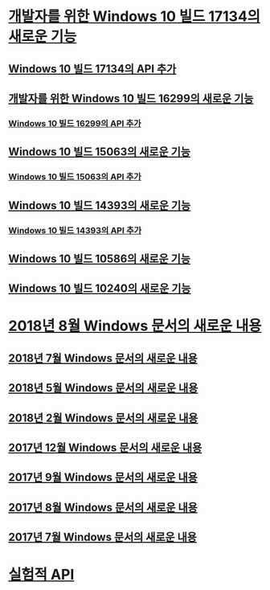 # [개발자를 위한 Windows 10 빌드 17134의 새로운 기능](../whats-new/windows-10-build-17134.md)
## [Windows 10 빌드 17134의 API 추가](../whats-new/windows-10-build-17134-api-diff.md)
## [개발자를 위한 Windows 10 빌드 16299의 새로운 기능](../whats-new/windows-10-build-16299.md)
### [Windows 10 빌드 16299의 API 추가](../whats-new/windows-10-build-16299-api-diff.md)
## [Windows 10 빌드 15063의 새로운 기능](../whats-new/windows-10-build-15063.md)
### [Windows 10 빌드 15063의 API 추가](../whats-new/windows-10-build-15063-api-diff.md)
## [Windows 10 빌드 14393의 새로운 기능](../whats-new/windows-10-build-14393.md)
### [Windows 10 빌드 14393의 API 추가](../whats-new/windows-10-build-14393-api-diff.md)
## [Windows 10 빌드 10586의 새로운 기능](../whats-new/windows-10-build-10586.md)
## [Windows 10 빌드 10240의 새로운 기능](../whats-new/windows-10-build-10240.md)
# [2018년 8월 Windows 문서의 새로운 내용](../whats-new/windows-docs-august-2018.md)
## [2018년 7월 Windows 문서의 새로운 내용](../whats-new/windows-docs-july-2018.md)
## [2018년 5월 Windows 문서의 새로운 내용](../whats-new/windows-docs-may-2018.md)
## [2018년 2월 Windows 문서의 새로운 내용](../whats-new/windows-docs-february-2018.md)
## [2017년 12월 Windows 문서의 새로운 내용](../whats-new/windows-docs-december-2017.md)
## [2017년 9월 Windows 문서의 새로운 내용](../whats-new/windows-docs-september-2017.md)
## [2017년 8월 Windows 문서의 새로운 내용](../whats-new/windows-docs-august-2017.md)
## [2017년 7월 Windows 문서의 새로운 내용](../whats-new/windows-docs-july-2017.md)
# [실험적 API](../whats-new/experimental-apis.md)
